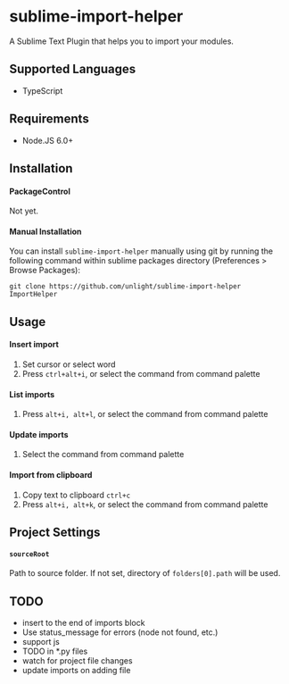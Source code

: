 sublime-import-helper
=====================
A Sublime Text Plugin that helps you to import your modules.

Supported Languages
---
* TypeScript

## Requirements
* Node.JS 6.0+

Installation
---
#### PackageControl
Not yet.

#### Manual Installation
You can install `sublime-import-helper` manually using git by running the following command
within sublime packages directory (Preferences > Browse Packages):
```
git clone https://github.com/unlight/sublime-import-helper ImportHelper
```

Usage
---
#### Insert import
1. Set cursor or select word
2. Press `ctrl+alt+i`, or select the command from command palette

#### List imports
1. Press `alt+i, alt+l`, or select the command from command palette

#### Update imports
1. Select the command from command palette

#### Import from clipboard
1. Copy text to clipboard `ctrl+c`
2. Press `alt+i, alt+k`, or select the command from command palette

Project Settings
---
#### `sourceRoot`
Path to source folder. If not set, directory of `folders[0].path` will be used.

TODO
---
* insert to the end of imports block
* Use status_message for errors (node not found, etc.)
* support js
* TODO in *.py files
* watch for project file changes
* update imports on adding file